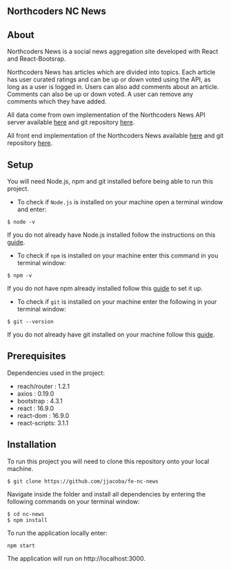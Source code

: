 ## Northcoders NC News

## About

Northcoders News is a social news aggregation site developed with React and React-Bootsrap.

Northcoders News has articles which are divided into topics. Each article has user curated ratings and can be up or down voted using the API, as long as a user is logged in. Users can also add comments about an article. Comments can also be up or down voted. A user can remove any comments which they have added.

All data come from own implementation of the Northcoders News API server available [here](https://jacob-nc-news.herokuapp.com/api/) and git repository [here](https://github.com/jjacoba/be-nc-news).

All front end implementation of the Northcoders News available [here](https://netlify-jjacoba.netlify.com/) and git repository [here](https://github.com/jjacoba/fe-nc-news).

## Setup

You will need Node.js, npm and git installed before being able to run this project.

* To check if ```Node.js``` is installed on your machine open a terminal window and enter:

```
$ node -v
```

If you do not already have Node.js installed follow the instructions on this [guide](https://nodejs.org/en/download/package-manager/).

* To check if ```npm``` is installed on your machine enter this command in you terminal window:

```
$ npm -v
```

If you do not have npm already installed follow this [guide](https://www.npmjs.com/get-npm) to set it up.

* To check if ```git``` is installed on your machine enter the following in your terminal window:

```
$ git --version
```

If you do not already have git installed on your machine follow this [guide](https://git-scm.com/).

## Prerequisites

Dependencies used in the project:

* reach/router : 1.2.1
* axios : 0.19.0
* bootstrap : 4.3.1
* react : 16.9.0
* react-dom : 16.9.0
* react-scripts: 3.1.1

## Installation

To run this project you will need to clone this repository onto your local machine.

```
$ git clone https://github.com/jjacoba/fe-nc-news
```

Navigate inside the folder and install all dependencies by entering the following commands on your terminal window:

```
$ cd nc-news
$ npm install
```

To run the application locally enter:

```
npm start
```

The application will run on http://localhost:3000.
